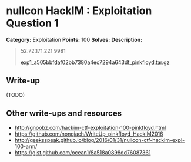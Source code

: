 # nullcon HackIM : Exploitation Question 1

**Category:** Exploitation
**Points:** 100
**Solves:** 
**Description:**

> 52.72.171.221:9981
> 
> 
> [exp1_a505bbfdaf02bb7380a4ec7294a643df_pinkfloyd.tar.gz](./exp1_a505bbfdaf02bb7380a4ec7294a643df_pinkfloyd.tar.gz)


## Write-up

(TODO)

## Other write-ups and resources

* <http://gnoobz.com/hackim-ctf-exploitation-100-pinkfloyd.html>
* <https://github.com/nongiach/WriteUp_pinkfloyd_HackIM2016>
* <http://geeksspeak.github.io/blog/2016/01/31/nullcon-ctf-hackim-expl-100-arm/>
* <https://gist.github.com/ocean1/8a518a0898dd76087361>
